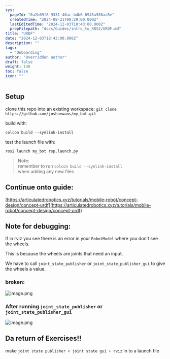 ```yaml
---
sys:
  pageId: "0a2b09f8-9331-46ac-b4b6-0945a556aa5e"
  createdTime: "2024-08-21T00:29:00.000Z"
  lastEditedTime: "2024-12-03T18:43:00.000Z"
  propFilepath: "docs/Guides/intro_to_ROS2/URDF.md"
title: "URDF"
date: "2024-12-03T18:43:00.000Z"
description: ""
tags:
  - "Onboarding"
author: "Overridden author"
draft: false
weight: 148
toc: false
icon: ""
---
```


## Setup

clone this repo into an existing workspace:
`git clone https://github.com/joshnewans/my_bot.git`

build with:

`colcon build --symlink-install`

test the launch file with:

`ros2 launch my_bot rsp.launch.py`

> Note:  
> remember to run `colcon build --symlink-install`  
> when adding any new files

## Continue onto guide:

[https://articulatedrobotics.xyz/tutorials/mobile-robot/concept-design/concept-urdf](https://articulatedrobotics.xyz/tutorials/mobile-robot/concept-design/concept-urdf)

## Note for debugging:

If in rviz you see there is an error in your `RobotModel` where you don’t see the wheels.

This is because the wheels are joints that need an input. 

We have to call `joint_state_publisher` or `joint_state_publisher_gui` to give the wheels a value.

### broken:

![image.png](https://prod-files-secure.s3.us-west-2.amazonaws.com/d518164a-d88e-44d1-a4ee-3adb3bd8bce0/96a1d089-1f17-4dbf-8563-f2aef56a4d37/image.png?X-Amz-Algorithm=AWS4-HMAC-SHA256&X-Amz-Content-Sha256=UNSIGNED-PAYLOAD&X-Amz-Credential=ASIAZI2LB466YDB43UJ4%2F20250205%2Fus-west-2%2Fs3%2Faws4_request&X-Amz-Date=20250205T100822Z&X-Amz-Expires=3600&X-Amz-Security-Token=IQoJb3JpZ2luX2VjECkaCXVzLXdlc3QtMiJHMEUCIQDd0WS8htDWUO2BGObe%2Fi4o0HGgtt%2Fhk3QYD0BgYPhKFAIgcgXb0rKsf%2ByxkBSEpfKElJxeX2emVWwz0eiI%2Ba5iXHAq%2FwMIQhAAGgw2Mzc0MjMxODM4MDUiDK0v2CPFY8VdGax31SrcAxjTs2P0DsEbPbO8Qgnf9RvfX65ugXnMRUhTwuTf7v%2BFPvq7fh9Den%2BCEtwTyo4LWmLDrAj4TPBh9GzujBLMgsy5vFaGGkmuP60FlUCp9ktUXze0Kwk6hDm%2FWit78spV%2F9ioLrfK0%2FuGP5836S7vmHyxTgdf5VxBqXEZp58irp%2Bc%2Bx%2BTSJbJTk4GsQLwt3MiCLuYM%2FN6JyxKpM2DvavVCyBWYo9DROZP3eCi2DoPqvnd2vw%2BIYZCqq%2FLAGCGLQbl5HLuINN7y7UafzKA6EiiCxEPcDGHMLgUdoaj8vLgL6KdrfXHb3MmuAjDg5g4GNp7NZyVuqrZuyWNWLSPwfzT7WNtQy%2Bbkkv4jhkodxEKAZ39NZVQdhil%2BfmmDhgKUcGXM0giM1W4wouiQRHKj6i9b1WpDgPie50Kl4tTm0kQ%2B6DcrrFzqgRRTlGpzMUjBSEQTTDKhAidNfnW4lMiTQvCQtgIQ9JQKIOQg%2BVByQKL%2BiKFj2KLQPJfpuNEf2A819LpH0wE4eX9QgnOszb7JtRGOkRxEW%2BL4Qnio1n7z1RR0XfffXcqy6siEnl3eEe3xHrQz16XJah2sW%2BIJQBZkL68qAynnZcwN2oAN%2B6wqXpItDpCo0DkfhJyaSdyY6mDMNfRjL0GOqUByyb6iVGYZHirskNdDO2ukDwgu%2BqH74fcKbQXaQvKKpNYV0vdJNHnWq9PBMI9aKpU8Qwyu1mF%2B0o2UuJ7in2d%2FGzBPnJHPL%2BNfVyDzNj4yvZPMUUD5rtgM7eZLLXGnjZLo%2F5m%2BKvtH8%2F0NmIMCe4HfQWzG941LGuHldT%2B4v94yuxRuqnEjIbspXmu7Cv%2Fb9sc%2FikVIIH20psoyl3kjgHRDOmDGNxn&X-Amz-Signature=cccd533d349ec8829afe7081f3e4287cfc76bfce26c6d143f739d9980de946f8&X-Amz-SignedHeaders=host&x-id=GetObject)

### After running `joint_state_publisher` or `joint_state_publisher_gui`

![image.png](https://prod-files-secure.s3.us-west-2.amazonaws.com/d518164a-d88e-44d1-a4ee-3adb3bd8bce0/130c99c7-1b0b-4031-9953-844fc3950ff4/image.png?X-Amz-Algorithm=AWS4-HMAC-SHA256&X-Amz-Content-Sha256=UNSIGNED-PAYLOAD&X-Amz-Credential=ASIAZI2LB466YDB43UJ4%2F20250205%2Fus-west-2%2Fs3%2Faws4_request&X-Amz-Date=20250205T100822Z&X-Amz-Expires=3600&X-Amz-Security-Token=IQoJb3JpZ2luX2VjECkaCXVzLXdlc3QtMiJHMEUCIQDd0WS8htDWUO2BGObe%2Fi4o0HGgtt%2Fhk3QYD0BgYPhKFAIgcgXb0rKsf%2ByxkBSEpfKElJxeX2emVWwz0eiI%2Ba5iXHAq%2FwMIQhAAGgw2Mzc0MjMxODM4MDUiDK0v2CPFY8VdGax31SrcAxjTs2P0DsEbPbO8Qgnf9RvfX65ugXnMRUhTwuTf7v%2BFPvq7fh9Den%2BCEtwTyo4LWmLDrAj4TPBh9GzujBLMgsy5vFaGGkmuP60FlUCp9ktUXze0Kwk6hDm%2FWit78spV%2F9ioLrfK0%2FuGP5836S7vmHyxTgdf5VxBqXEZp58irp%2Bc%2Bx%2BTSJbJTk4GsQLwt3MiCLuYM%2FN6JyxKpM2DvavVCyBWYo9DROZP3eCi2DoPqvnd2vw%2BIYZCqq%2FLAGCGLQbl5HLuINN7y7UafzKA6EiiCxEPcDGHMLgUdoaj8vLgL6KdrfXHb3MmuAjDg5g4GNp7NZyVuqrZuyWNWLSPwfzT7WNtQy%2Bbkkv4jhkodxEKAZ39NZVQdhil%2BfmmDhgKUcGXM0giM1W4wouiQRHKj6i9b1WpDgPie50Kl4tTm0kQ%2B6DcrrFzqgRRTlGpzMUjBSEQTTDKhAidNfnW4lMiTQvCQtgIQ9JQKIOQg%2BVByQKL%2BiKFj2KLQPJfpuNEf2A819LpH0wE4eX9QgnOszb7JtRGOkRxEW%2BL4Qnio1n7z1RR0XfffXcqy6siEnl3eEe3xHrQz16XJah2sW%2BIJQBZkL68qAynnZcwN2oAN%2B6wqXpItDpCo0DkfhJyaSdyY6mDMNfRjL0GOqUByyb6iVGYZHirskNdDO2ukDwgu%2BqH74fcKbQXaQvKKpNYV0vdJNHnWq9PBMI9aKpU8Qwyu1mF%2B0o2UuJ7in2d%2FGzBPnJHPL%2BNfVyDzNj4yvZPMUUD5rtgM7eZLLXGnjZLo%2F5m%2BKvtH8%2F0NmIMCe4HfQWzG941LGuHldT%2B4v94yuxRuqnEjIbspXmu7Cv%2Fb9sc%2FikVIIH20psoyl3kjgHRDOmDGNxn&X-Amz-Signature=fc36088369cd695de8be409e197a9e68332689622afc470134de4d344c915e54&X-Amz-SignedHeaders=host&x-id=GetObject)

## Da return of Exercises!!

make `joint state publisher + joint state gui + rviz` in to a launch file
